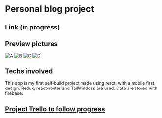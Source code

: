 # Personal blog project

## Link (in progress)

## Preview pictures
![A](https://i.imgur.com/ohOuqB6.jpg6) ![B](https://i.imgur.com/gc0n4jG.jpg) ![C](https://i.imgur.com/lStzICq.jpg)
![D](https://i.imgur.com/oelGbza.jpg)

## Techs involved
This app is my first self-build project made using react, with a mobile first design. Redux, react-router and TailWindcss are used. Data are stored with firebase.

## [Project Trello to follow progress](https://trello.com/b/YzmRgeJU/20220101-blog-for-portfolio)